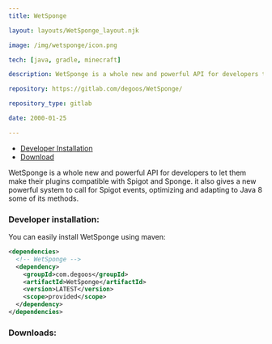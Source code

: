 ```yaml
---
title: WetSponge

layout: layouts/WetSponge_layout.njk

image: /img/wetsponge/icon.png

tech: [java, gradle, minecraft]

description: WetSponge is a whole new and powerful API for developers to let them make their plugins compatible with Spigot and Sponge.

repository: https://gitlab.com/degoos/WetSponge/

repository_type: gitlab

date: 2000-01-25

---
```


- [Developer Installation](#developer-installation)
- [Download](#downloads)

WetSponge is a whole new and powerful API for developers to let them make their plugins compatible with Spigot and Sponge.
it also gives a new powerful system to call for Spigot events, optimizing and adapting to Java 8 some of its methods.

### Developer installation:

You can easily install WetSponge using maven:

```xml
<dependencies>
  <!-- WetSponge -->
  <dependency>
    <groupId>com.degoos</groupId>
    <artifactId>WetSponge</artifactId>
    <version>LATEST</version>
    <scope>provided</scope>
  </dependency>
</dependencies>
```

### Downloads:
